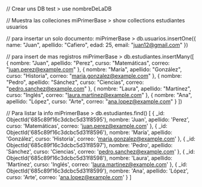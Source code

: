// Crear uns DB 
test > use nombreDeLaDB


// Muestra las colleciones
miPrimerBase > show collections
estudiantes
usuarios

// para insertar un solo documento:
miPrimerBase > db.usuarios.insertOne({ name: "Juan", apellido: "Cafiero", edad: 25, email: "juan12@gmail.com" })


// para insert de mas registros
miPrimerBase > db.estudiantes.insertMany([
    {
        nombre: "Juan",
        apellido: "Perez",
        curso: "Matemáticas",
        correo: "juan.perez@example.com"
    },
    {
        nombre: "María",
        apellido: "González",
        curso: "Historia",
        correo: "maria.gonzalez@example.com"
    },
    {
        nombre: "Pedro",
        apellido: "Sánchez",
        curso: "Ciencias",
        correo: "pedro.sanchez@example.com"
    },
    {
        nombre: "Laura",
        apellido: "Martínez",
        curso: "Inglés",
        correo: "laura.martinez@example.com"
    },
    {
        nombre: "Ana",
        apellido: "López",
        curso: "Arte",
        correo: "ana.lopez@example.com"
    }
])



// Para listar la info
miPrimerBase > db.estudiantes.find()
[
    {
        _id: ObjectId('685c89f16c3dcbc5d31f8595'),
        nombre: 'Juan',
        apellido: 'Perez',
        curso: 'Matemáticas',
        correo: 'juan.perez@example.com'
    },
    {
        _id: ObjectId('685c89f16c3dcbc5d31f8596'),
        nombre: 'María',
        apellido: 'González',
        curso: 'Historia',
        correo: 'maria.gonzalez@example.com'
    },
    {
        _id: ObjectId('685c89f16c3dcbc5d31f8597'),
        nombre: 'Pedro',
        apellido: 'Sánchez',
        curso: 'Ciencias',
        correo: 'pedro.sanchez@example.com'
    },
    {
        _id: ObjectId('685c89f16c3dcbc5d31f8598'),
        nombre: 'Laura',
        apellido: 'Martínez',
        curso: 'Inglés',
        correo: 'laura.martinez@example.com'
    },
    {
        _id: ObjectId('685c89f16c3dcbc5d31f8599'),
        nombre: 'Ana',
        apellido: 'López',
        curso: 'Arte',
        correo: 'ana.lopez@example.com'
    }
]